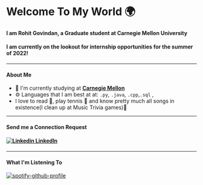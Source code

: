 # Welcome To My World 🌍
#### I am Rohit Govindan, a Graduate student at Carnegie Mellon University

#### I am currently on the lookout for internship opportunities for the summer of 2022!
---
#### About Me
- 🏢 I'm currently studying at **[Carnegie Mellon](https://www.cmu.edu/)**
- ⚙️ Languages that I am best at at: `.py`, `.java`,  `.cpp`,`.sql` ,
- I love to read 📘, play tennis 🎾 and know pretty much all songs in existence(I clean up at Music Trivia games)🎵
---
#### Send me a Connection Request
#### [![Linkedin](https://i.stack.imgur.com/gVE0j.png) LinkedIn](https://www.linkedin.com/in/rohit-govindan-854425112/)
---
#### What I'm Listening To
[![spotify-github-profile](https://spotify-github-profile.vercel.app/api/view?uid=22mqtd3a4phx4kwzoyckmqlsa&cover_image=true&theme=default)](https://github.com/kittinan/spotify-github-profile)
